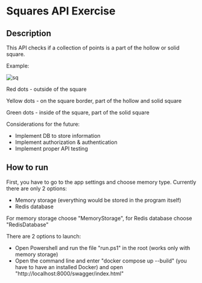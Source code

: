 # Squares API Exercise
## Description
This API checks if a collection of points is a part of the hollow or solid square.

Example:

![sq](https://github.com/TimKah/squares-api-exercise/assets/23475498/9b4f02de-0c4a-46f5-9367-f199d1239723)

Red dots - outside of the square

Yellow dots - on the square border, part of the hollow and solid square

Green dots - inside of the square, part of the solid square


Considerations for the future:
* Implement DB to store information
* Implement authorization & authentication
* Implement proper API testing

## How to run
First, you have to go to the app settings and choose memory type. Currently there are only 2 options:
 * Memory storage (everything would be stored in the program itself)
 * Redis database

For memory storage choose "MemoryStorage", for Redis database choose "RedisDatabase"

There are 2 options to launch:
 * Open Powershell and run the file "run.ps1" in the root (works only with memory storage)
 * Open the command line and enter "docker compose up --build" (you have to have an installed Docker) and open "http://localhost:8000/swagger/index.html"
